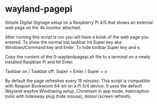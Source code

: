 # wayland-pagepi

Simple Digital Signage setup on a Raspberry Pi 4/5 that shows an external web page on the 4k monitor attached.

After running this script is run you will have a kiosk of the web page you entered. To show the normal top taskbar hit Super key aka Windows/Command key and Enter. To hide toolbar Super key and x. 

Copy the content of the 0-waylandpagepi.sh file to a terminal on a newly installed Raspbian Pi and hit Enter. 

Taskbar on / Taskbar off:
Super + Enter / Super + x

By default the page refreshes every 15 minutes. This script is compatible with Raspian Bookworm 64-bit on a Pi 5/4 device. It uses the default Wayland wayfire Windowing setup, Chromium in app mode, Interception tools with hideaway plug (hide mouse), dotool (screen refresh).

